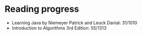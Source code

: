 # Reading progress
- Learning Java by Niemeyer Patrick and Leuck Danial: 31/1010
- Introduction to Algorithms 3rd Edition: 55/1313